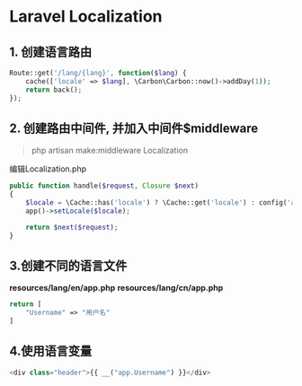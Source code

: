 Laravel Localization
===================

## 1. 创建语言路由
```PHP
Route::get('/lang/{lang}', function($lang) {
	cache(['locale' => $lang], \Carbon\Carbon::now()->addDay(1));
	return back();
});	
```

## 2. 创建路由中间件, 并加入中间件$middleware

> php artisan make:middleware Localization

编辑Localization.php
```PHP
public function handle($request, Closure $next)
{
    $locale = \Cache::has('locale') ? \Cache::get('locale') : config('app.locale');
    app()->setLocale($locale);

    return $next($request);
}
```

## 3.创建不同的语言文件
**resources/lang/en/app.php**
**resources/lang/cn/app.php**

```PHP
return [
	"Username" => "用户名"
]
```

## 4.使用语言变量
```PHP
<div class="header">{{ __("app.Username") }}</div>
```